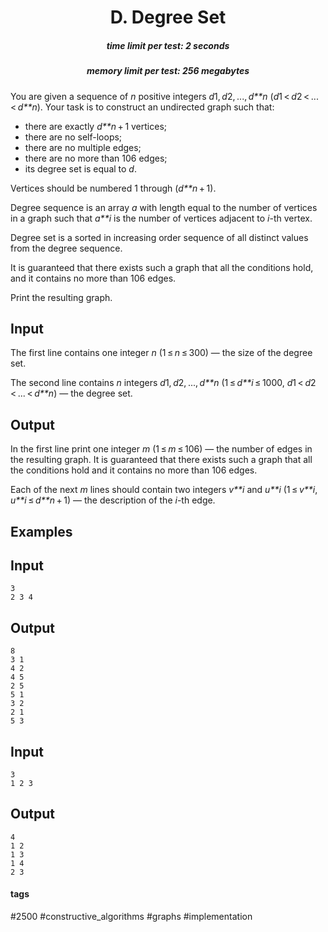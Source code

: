 <h1 style='text-align: center;'> D. Degree Set</h1>

<h5 style='text-align: center;'>time limit per test: 2 seconds</h5>
<h5 style='text-align: center;'>memory limit per test: 256 megabytes</h5>

You are given a sequence of *n* positive integers *d*1, *d*2, ..., *d**n* (*d*1 < *d*2 < ... < *d**n*). Your task is to construct an undirected graph such that:

* there are exactly *d**n* + 1 vertices;
* there are no self-loops;
* there are no multiple edges;
* there are no more than 106 edges;
* its degree set is equal to *d*.

Vertices should be numbered 1 through (*d**n* + 1).

Degree sequence is an array *a* with length equal to the number of vertices in a graph such that *a**i* is the number of vertices adjacent to *i*-th vertex.

Degree set is a sorted in increasing order sequence of all distinct values from the degree sequence.

It is guaranteed that there exists such a graph that all the conditions hold, and it contains no more than 106 edges.

Print the resulting graph.

## Input

The first line contains one integer *n* (1 ≤ *n* ≤ 300) — the size of the degree set.

The second line contains *n* integers *d*1, *d*2, ..., *d**n* (1 ≤ *d**i* ≤ 1000, *d*1 < *d*2 < ... < *d**n*) — the degree set.

## Output

In the first line print one integer *m* (1 ≤ *m* ≤ 106) — the number of edges in the resulting graph. It is guaranteed that there exists such a graph that all the conditions hold and it contains no more than 106 edges.

Each of the next *m* lines should contain two integers *v**i* and *u**i* (1 ≤ *v**i*, *u**i* ≤ *d**n* + 1) — the description of the *i*-th edge.

## Examples

## Input


```
3  
2 3 4  

```
## Output


```
8  
3 1  
4 2  
4 5  
2 5  
5 1  
3 2  
2 1  
5 3  

```
## Input


```
3  
1 2 3  

```
## Output


```
4  
1 2  
1 3  
1 4  
2 3  

```


#### tags 

#2500 #constructive_algorithms #graphs #implementation 